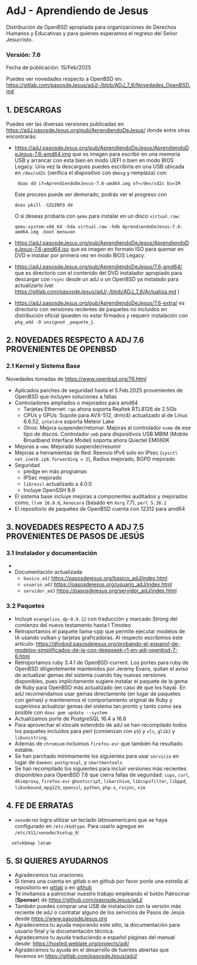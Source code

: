 # AdJ - Aprendiendo de Jesus

Distribución de OpenBSD apropiada para organizaciones de Derechos Humanos
y Educativas y para quienes esperamos el regreso del Señor Jesucristo.

### Versión: 7.6
Fecha de publicación: 15/Feb/2025

Puedes ver novedades respecto a OpenBSD en:
  <https://gitlab.com/pasosdeJesus/adJ/-/blob/ADJ_7_6/Novedades_OpenBSD.md>

## 1. DESCARGAS

Puedes ver las diversas versiones publicadas en
<https://adJ.pasosdeJesus.org/pub/AprendiendoDeJesus/> donde entre otras
encontrarás:

* <https://adJ.pasosdeJesus.org/pub/AprendiendoDeJesus/AprendiendoDeJesus-7.6-amd64.img>
  que es imagen para escribir en una memoria USB y arrancar con esta bien en
  modo UEFI o bien en modo BIOS Legacy. Una vez
  la descargues puedes escribirla en una USB ubicada en `/dev/sd2c`
  (verifica el dispositivo con `dmesg` y remplaza) con:

       doas dd if=AprendiendoDeJesus-7.6-amd64.img of=/dev/sd2c bs=1M

  Este proceso puede ser demorado, podrás ver el progreso con

      doas pkill -SIGINFO dd

  O si deseas probarla con `qemu` para instalar en un disco `virtual.raw`:

      qemu-system-x86_64 -hda virtual.raw -hdb AprendiendoDeJesus-7.6-amd64.img -boot menu=on

* <https://adJ.pasosdeJesus.org/pub/AprendiendoDeJesus/AprendiendoDeJesus-7.6-amd64.iso>
  que es imagen en formato ISO para quemar en DVD e instalar por primera vez
  en modo BIOS Legacy.

* <https://adJ.pasosdeJesus.org/pub/AprendiendoDeJesus/7.6-amd64/>
  que es directorio con el contenido del DVD instalador apropiado para 
  descargar con `rsync` desde un adJ o un OpenBSD ya instalado para 
  actualizarlo (ver
  <https://gitlab.com/pasosdeJesus/adJ/-/blob/ADJ_7_6/Actualiza.md> )

* <https://adJ.pasosdeJesus.org/pub/AprendiendoDeJesus/7.6-extra/>
  es directorio con versiones recientes de paquetes no incluidos en
  distribución oficial (pueden no estar firmados y requerir instalación con
  `pkg_add -D unsigned _paquete_`).

## 2. NOVEDADES RESPECTO A ADJ 7.6 PROVENIENTES DE OPENBSD

### 2.1 Kernel y Sistema Base

Novedades tomadas de <https://www.openbsd.org/76.html>

* Aplicados parches de seguridad hasta el 5.Feb.2025 provenientes de
  OpenBSD que incluyen soluciones a fallas
* Controladores ampliados o mejorados para amd64
  * Tarjetas Ethernet: `rge` ahora soporta Realtek RTL8126 de 2.5Gb
  * CPUs y GPUs: Sopote para AVX-512, drm(4) actualizado al de Linux 6.6.52,
    `inteldrm` soporta Meteor Lake
  * Otros:  Mejora suspender/retomar. Mejoras al controlador `nvme` de ese 
    tipo de discos. Controlador `umb` para dispositivos USB MBIM (Mobile
    Broadband Interface Model) soporta ahora Quectel EM060K
* Mejoras a `vmm`: Mejorado suspender/resumir
* Mejoras a herramientas de Red: Reenvio IPv6 solo en IPsec 
  (`sysctl net.inet6.ip6.forwarding = 2`), Radius mejorado, BGPD mejorado
* Seguridad
  * pledge en más programas
  * IPSec mejorado
  * `libressl` actualizado a 4.0.0
  * Incluye OpenSSH 9.9
* El sistema base incluye mejoras a componentes auditados y mejorados
  como, `llvm 16.0.6`,  `Xenocara` (basado en `Xorg` 7.7),
  `perl 5.38.2`
* El repositorio de paquetes de OpenBSD cuenta con 12312 para amd64


## 3. NOVEDADES RESPECTO A ADJ 7.5 PROVENIENTES DE PASOS DE JESÚS

### 3.1 Instalador y documentación

*
* Documentación actualizada
  * `basico_adJ`
    <https://pasosdejesus.org/basico_adJ/index.html>
  * `usuario_adJ`
    <https://pasosdejesus.org/usuario_adJ/index.html>
  * `servidor_adJ`
    <https://pasosdejesus.org/servidor_adJ/index.html>

### 3.2 Paquetes

* Incluye `evangelios_dp-0.9.12` con traducción y marcado Strong del
  comienzo del nuevo testamento hasta I Timoteo
* Retroportamos el paquete llama-cpp que permite ejecutar modelos de IA
  usando vulkan y tarjetas graficadoras. Al respecto escribimos este
  artículo: <https://dhobsd.pasosdejesus.org/probando-el-espanol-de-modelos-simplificados-de-ia-con-deepseek-r1-en-adj-openbsd-7-6.html>
* Retroportamos ruby 3.4.1 de OpenBSD-current. Los portes para ruby de OpenBSD 
  diligentemente mantenidos por Jeremy Evans, quitan el aviso de actualizar 
  gemas del sistema cuando hay nuevas versiones disponibles, 
  pues implícitamente sugiere instalar el paquete de la gema de Ruby para 
  OpenBSD más actualizado (en caso de que los haya).
  En adJ recomendamos usar gemas directamente (en lugar de paquetes con gemas)
  y  mantenemos el comportamiento original de Ruby y sugerimos actualizar 
  gemas del sistema tan pronto y tanto como sea posible con
  `doas gem update --system`
* Actualizamos porte de PostgreSQL 16.4 a 16.6
* Para aprovechar el xlocale extendido de adJ se han recompilado todos
  los paquetes incluidos para perl (comienzan con `p5`) y
  `vlc`, `glib2` y `libunistring`.
* Además de `chromium` incluimos `firefox-esr` que también ha resultado estable.
* Se han parchado mínimamente los siguientes para usar `servicio` en lugar
  de `daemon`: `postgresql`, y `smartmontools`
* Se han recompilado los siguientes para incluir versiones más recientes
  disponibles para OpenBSD 7.6 que cierra fallas de seguridad:
  `cups`, `curl`, `dkimproxy`,  `firefox-esr`
  `ghostscript`, `libarchive`, `libcupsfilter`, 
  `libppd`, `libunbound`, `mpg123`, 
  `openssl`, `python`, `php-x`,  `rscync`, `vim`


## 4. FE DE ERRATAS

- `xenodm` no logra utilizar un teclado latinoamericano que se haya
  configurado en `/etc/kbdtype`.  Para usarlo
  agregue en `/etc/X11/xenodm/Xsetup_0`:
```
  setxkbmap latam
```

## 5. SI QUIERES AYUDARNOS

* Agradecemos tus oraciones.
* Si tienes una cuenta en gitlab o en github por favor ponle una estrella al
  repositorio en [gitlab](https://gitlab.com/pasosdeJesus/adJ) o
  en [github](https://github.com/pasosdeJesus/adJ/)
* Te invitamos a patrocinar nuestro trabajo empleando el botón
  Patrocinar (__Sponsor__) de <https://github.com/pasosdeJesus/adJ/>
* También puedes comprar una USB de instalación con la versión más reciente de 
  adJ o contratar alguno de los servicios de Pasos de Jesús 
  desde <https://www.pasosdeJesus.org>
* Agradecemos tu ayuda mejorando este sitio, la documentación
  para usuario final y la documentación técnica.
* Agradecemos tu ayuda traduciendo a español páginas del
  manual desde: <https://hosted.weblate.org/projects/adj/>
* Agradecemos tu ayuda en el desarrollo de fuentes abiertas que llevamos
  en <https://gitlab.com/pasosdeJesus/adJ/>

